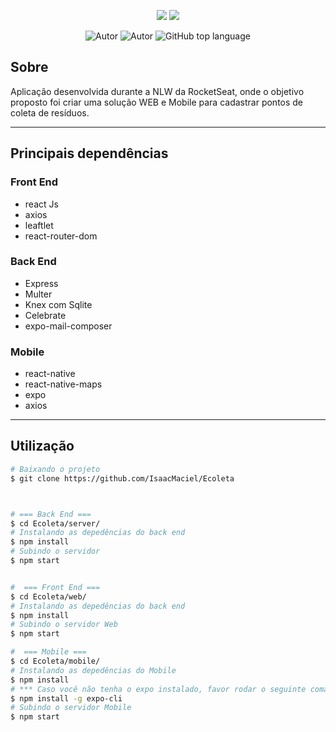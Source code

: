 
<p align="center">
   <img src="https://ik.imagekit.io/IsaacAraujo/Ecoleta_jgifU0hab.png"/>
   <img src="https://ik.imagekit.io/IsaacAraujo/ecoleta1_67b7tdhpz.gif"/>
</p>

<p align="center">
    <img alt="Autor" src="https://img.shields.io/badge/autor-Isaac%20Araujo-red"/>
    <img alt="Autor" src="https://img.shields.io/badge/Status-Finalizado-%23299928"/>
    <img alt="GitHub top language" src="https://img.shields.io/github/languages/top/IsaacMaciel/Ecoleta?color=34CB79" />
   
</p>

## Sobre
Aplicação desenvolvida durante a NLW da RocketSeat, onde o objetivo proposto foi criar uma solução WEB e Mobile para  cadastrar pontos de coleta de resíduos.

---

## Principais dependências
###  Front End
- react Js
- axios
- leaftlet
- react-router-dom

### Back End
- Express
- Multer
- Knex com Sqlite
- Celebrate
- expo-mail-composer

### Mobile
- react-native
- react-native-maps
- expo
- axios

---
## Utilização

```bash
# Baixando o projeto
$ git clone https://github.com/IsaacMaciel/Ecoleta



# === Back End ===
$ cd Ecoleta/server/
# Instalando as depedências do back end
$ npm install
# Subindo o servidor
$ npm start


#  === Front End ===
$ cd Ecoleta/web/
# Instalando as depedências do back end
$ npm install
# Subindo o servidor Web
$ npm start

#  === Mobile ===
$ cd Ecoleta/mobile/
# Instalando as depedências do Mobile
$ npm install
# *** Caso você não tenha o expo instalado, favor rodar o seguinte comando com privilégios adminstrativos:
$ npm install -g expo-cli
# Subindo o servidor Mobile
$ npm start
```
